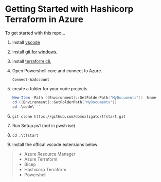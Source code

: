 # Getting Started with Hashicorp Terraform in Azure

To get started with this repo...
1. Install [vscode](https://code.visualstudio.com/download)
1. Install [git for windows.](https://gitforwindows.org/)
1. Install [terraform cli.](https://developer.hashicorp.com/terraform/downloads)
1. Open Powershell core and connect to Azure.

    `Connect-AzAccount`
1. create a folder for your code projects

    ```powershell
    New-Item -Path ([Environment]::GetFolderPath("MyDocuments")) -Name "code" -ItemType "directory"
    cd ([Environment]::GetFolderPath("MyDocuments"))
    cd .\code\```
1. `git clone https://github.com/domoaligato/tfstart.git`

1. Run Setup.ps1 (not in pwsh ise)
1. `cd .\tfstart`
1. Install the offical vscode extensions below
>*  Azure Resource Manager
>*  Azure Terraform
>*  Bicep
>*  Hashicorp Terraform
>*  Powershell
